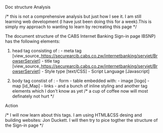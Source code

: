 Doc structure Analysis 

/* this is not a comprehensive analysis but just how l see it. I am still learning web development (l have just been doing this for a week).This is simply my approach to wanting to learn by recreating this page */

The document structure of the CABS Internet Banking Sign-in page IBSNP) has the following elements:
1. head tag consisting of :
            - meta tag [view_source_https://securearcib.cabs.co.zw/internetbanking/serviet/BrowserServiet]
            - title tag [view_source_https://securearcib.cabs.co.zw/internetbanking/serviet/BrowserServiet]
            - Style type [text/CSS]
            - Script Language [Javascript]

2. body tag constist of :
            - form
            - table embedded with:
                        - image [logo]
                        - map [id_Map]
                        - links
            - and a bunch of inline styling and another tag elements which l don't know as yet /* a cup of coffee now will most definately not hurt */

Action

/* I will now learn about this tags. I am using HTML&CSS desing and building websites: Jon Duckett. I will then try to pice togther the structure of the Sign-in page */
                        

